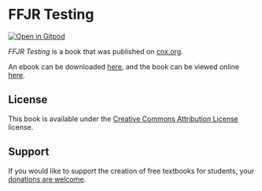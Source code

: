 # FFJR Testing

[![Open in Gitpod](https://gitpod.io/button/open-in-gitpod.svg)](https://gitpod.io/from-referrer/)

_FFJR Testing_ is a book that was published on [cnx.org](https://cnx.org/).

An ebook can be downloaded [here](https://github.com/cnx-user-books/cnxbook-ffjr-testing/releases/latest), and the book can be viewed online [here](https://github.com/cnx-user-books/cnxbook-ffjr-testing/releases/latest).

## License
This book is available under the [Creative Commons Attribution License](./LICENSE) license.

## Support
If you would like to support the creation of free textbooks for students, your [donations are welcome](https://riceconnect.rice.edu/donation/support-openstax-banner).
